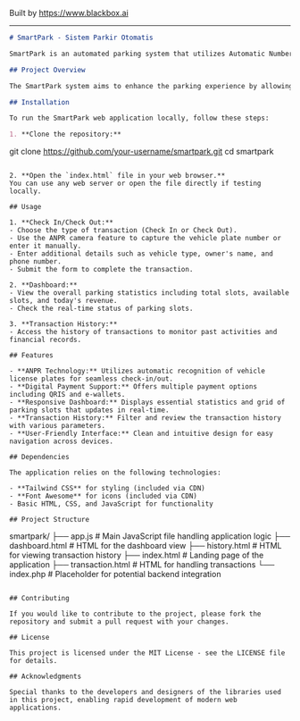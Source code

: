 
Built by https://www.blackbox.ai

---

```markdown
# SmartPark - Sistem Parkir Otomatis

SmartPark is an automated parking system that utilizes Automatic Number Plate Recognition (ANPR) technology and supports digital payment methods. This web application provides real-time monitoring of parking slots, efficient transaction management, and a user-friendly interface for managing parking activities.

## Project Overview

The SmartPark system aims to enhance the parking experience by allowing users to check in and out with the help of ANPR technology, monitor parking availability, and manage transactions effectively. This application is designed to be mobile-friendly and structured to provide quick access to essential features.

## Installation

To run the SmartPark web application locally, follow these steps:

1. **Clone the repository:**
   ```
   git clone https://github.com/your-username/smartpark.git
   cd smartpark
   ```
   
2. **Open the `index.html` file in your web browser.**
   You can use any web server or open the file directly if testing locally.

## Usage

1. **Check In/Check Out:**
   - Choose the type of transaction (Check In or Check Out).
   - Use the ANPR camera feature to capture the vehicle plate number or enter it manually.
   - Enter additional details such as vehicle type, owner's name, and phone number.
   - Submit the form to complete the transaction.

2. **Dashboard:**
   - View the overall parking statistics including total slots, available slots, and today's revenue.
   - Check the real-time status of parking slots.

3. **Transaction History:**
   - Access the history of transactions to monitor past activities and financial records.

## Features

- **ANPR Technology:** Utilizes automatic recognition of vehicle license plates for seamless check-in/out.
- **Digital Payment Support:** Offers multiple payment options including QRIS and e-wallets.
- **Responsive Dashboard:** Displays essential statistics and grid of parking slots that updates in real-time.
- **Transaction History:** Filter and review the transaction history with various parameters.
- **User-Friendly Interface:** Clean and intuitive design for easy navigation across devices.

## Dependencies

The application relies on the following technologies:

- **Tailwind CSS** for styling (included via CDN)
- **Font Awesome** for icons (included via CDN)
- Basic HTML, CSS, and JavaScript for functionality

## Project Structure

```
smartpark/
├── app.js            # Main JavaScript file handling application logic
├── dashboard.html    # HTML for the dashboard view
├── history.html      # HTML for viewing transaction history
├── index.html        # Landing page of the application
├── transaction.html   # HTML for handling transactions
└── index.php         # Placeholder for potential backend integration
```

## Contributing

If you would like to contribute to the project, please fork the repository and submit a pull request with your changes.

## License

This project is licensed under the MIT License - see the LICENSE file for details.

## Acknowledgments

Special thanks to the developers and designers of the libraries used in this project, enabling rapid development of modern web applications.
```